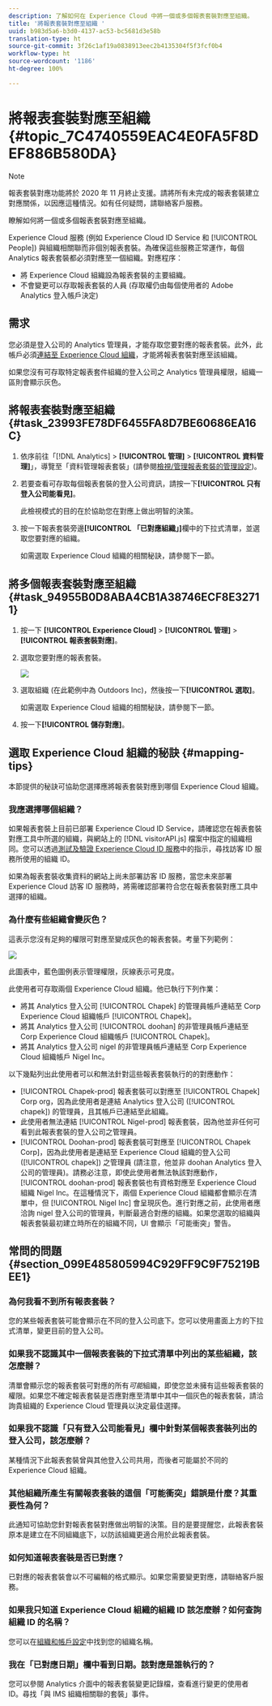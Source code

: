 ```yaml
---
description: 了解如何在 Experience Cloud 中將一個或多個報表套裝對應至組織。
title: '將報表套裝對應至組織 '
uuid: b983d5a6-b3d0-4137-ac53-bc5681d3e58b
translation-type: ht
source-git-commit: 3f26c1af19a0838913eec2b4135304f5f3fcf0b4
workflow-type: ht
source-wordcount: '1186'
ht-degree: 100%

---
```



# 將報表套裝對應至組織 {#topic_7C4740559EAC4E0FA5F8DEF886B580DA}

>[!NOTE]
>
>報表套裝對應功能將於 2020 年 11 月終止支援。請將所有未完成的報表套裝建立對應關係，以因應這種情況。如有任何疑問，請聯絡客戶服務。

瞭解如何將一個或多個報表套裝對應至組織。

Experience Cloud 服務 (例如 Experience Cloud ID Service 和 [!UICONTROL People]) 與組織相關聯而非個別報表套裝。為確保這些服務正常運作，每個 Analytics 報表套裝都必須對應至一個組織。對應程序：

* 將 Experience Cloud 組織設為報表套裝的主要組織。
* 不會變更可以存取報表套裝的人員 (存取權仍由每個使用者的 Adobe Analytics 登入帳戶決定)

## 需求

您必須是登入公司的 Analytics 管理員，才能存取您要對應的報表套裝。此外，此帳戶必須[連結至 Experience Cloud 組織](../admin-getting-started/organizations.md#topic_C31CB834F109465A82ED57FF0563B3F1)，才能將報表套裝對應至該組織。

如果您沒有可存取特定報表套件組織的登入公司之 Analytics 管理員權限，組織一區則會顯示灰色。

## 將報表套裝對應至組織 {#task_23993FE78DF6455FA8D7BE60686EA16C}

1. 依序前往「[!DNL Analytics] > **[!UICONTROL 管理]** > **[!UICONTROL 資料管理]**」，導覽至「資料管理報表套裝」(請參閱[檢視/管理報表套裝的管理設定](https://docs.adobe.com/help/zh-Hant/analytics/admin/data-governance/gdpr-view-settings.html))。

1. 若要查看可存取每個報表套裝的登入公司資訊，請按一下&#x200B;**[!UICONTROL 只有登入公司能看見]**。

   此檢視模式的目的在於協助您在對應上做出明智的決策。

1. 按一下報表套裝旁邊&#x200B;**[!UICONTROL 「已對應組織」]**&#x200B;欄中的下拉式清單，並選取您要對應的組織。

   如需選取 Experience Cloud 組織的相關秘訣，請參閱下一節。

## 將多個報表套裝對應至組織 {#task_94955B0D8ABA4CB1A38746ECF8E32711}

1. 按一下 **[!UICONTROL Experience Cloud]** > **[!UICONTROL 管理]** > **[!UICONTROL 報表套裝對應]**。

1. 選取您要對應的報表套裝。

   ![](assets/rs-mapping-multiple.png)

1. 選取組織 (在此範例中為 Outdoors Inc)，然後按一下&#x200B;**[!UICONTROL 選取]**。

   如需選取 Experience Cloud 組織的相關秘訣，請參閱下一節。

1. 按一下&#x200B;**[!UICONTROL 儲存對應]**。

## 選取 Experience Cloud 組織的秘訣 {#mapping-tips}

本節提供的秘訣可協助您選擇應將報表套裝對應到哪個 Experience Cloud 組織。

### 我應選擇哪個組織？

如果報表套裝上目前已部署 Experience Cloud ID Service，請確認您在報表套裝對應工具中所選的組織，與網站上的 [!DNL visitorAPI.js] 檔案中指定的組織相同。您可以透過[測試及驗證 Experience Cloud ID 服務](https://docs.adobe.com/content/help/zh-Hant/id-service/using/implementation-guides/test-verify.html)中的指示，尋找訪客 ID 服務所使用的組織 ID。

如果為報表套裝收集資料的網站上尚未部署訪客 ID 服務，當您未來部署 Experience Cloud 訪客 ID 服務時，將需確認部署符合您在報表套裝對應工具中選擇的組織。

### 為什麼有些組織會變灰色？

這表示您沒有足夠的權限可對應至變成灰色的報表套裝。考量下列範例：

![](assets/rs-mapping.png)

此圖表中，藍色圖例表示管理權限，灰線表示可見度。

此使用者可存取兩個 Experience Cloud 組織。他已執行下列作業：

* 將其 Analytics 登入公司 [!UICONTROL Chapek] 的管理員帳戶連結至 Corp Experience Cloud 組織帳戶 [!UICONTROL Chapek]。
* 將其 Analytics 登入公司 [!UICONTROL doohan] 的非管理員帳戶連結至 Corp Experience Cloud 組織帳戶 [!UICONTROL Chapek]。
* 將其 Analytics 登入公司 nigel 的非管理員帳戶連結至 Corp Experience Cloud 組織帳戶 Nigel Inc。

以下幾點列出此使用者可以和無法針對這些報表套裝執行的的對應動作：

* [!UICONTROL Chapek-prod] 報表套裝可以對應至 [!UICONTROL Chapek] Corp org，因為此使用者是連結 Analytics 登入公司 ([!UICONTROL chapek]) 的管理員，且其帳戶已連結至此組織。
* 此使用者無法連結 [!UICONTROL Nigel-prod] 報表套裝，因為他並非任何可看到此報表套裝的登入公司之管理員。
* [!UICONTROL Doohan-prod] 報表套裝可對應至 [!UICONTROL Chapek Corp]，因為此使用者是連結至 Experience Cloud 組織的登入公司 ([!UICONTROL chapek]) 之管理員 (請注意，他並非 doohan Analytics 登入公司的管理員)。請務必注意，即使此使用者無法執該對應動作，[!UICONTROL doohan-prod] 報表套裝也有資格對應至 Experience Cloud 組織 Nigel Inc。在這種情況下，兩個 Experience Cloud 組織都會顯示在清單中，但 [!UICONTROL Nigel Inc] 會呈現灰色。進行對應之前，此使用者應洽詢 nigel 登入公司的管理員，判斷最適合對應的組織。如果您選取的組織與報表套裝最初建立時所在的組織不同，UI 會顯示「可能衝突」警告。

## 常問的問題 {#section_099E485805994C929FF9C9F75219BEE1}

### 為何我看不到所有報表套裝？

您的某些報表套裝可能會顯示在不同的登入公司底下。您可以使用畫面上方的下拉式清單，變更目前的登入公司。

### 如果我不認識其中一個報表套裝的下拉式清單中列出的某些組織，該怎麼辦？

清單會顯示您的報表套裝可對應的所有&#x200B;*可能*&#x200B;組織，即使您並未擁有這些報表套裝的權限。如果您不確定報表套裝是否應對應至清單中其中一個灰色的報表套裝，請洽詢貴組織的 Experience Cloud 管理員以決定最佳選擇。

### 如果我不認識「只有登入公司能看見」欄中針對某個報表套裝列出的登入公司，該怎麼辦？

某種情況下此報表套裝曾與其他登入公司共用，而後者可能屬於不同的 Experience Cloud 組織。

### 其他組織所產生有關報表套裝的這個「可能衝突」錯誤是什麼？其重要性為何？

此通知可協助您針對報表套裝對應做出明智的決策。目的是要提醒您，此報表套裝原本是建立在不同組織底下，以防該組織更適合用於此報表套裝。

### 如何知道報表套裝是否已對應？

已對應的報表套裝會以不可編輯的格式顯示。如果您需要變更對應，請聯絡客戶服務。

### 如果我只知道 Experience Cloud 組織的組織 ID 該怎麼辦？如何查詢組織 ID 的名稱？

您可以在[組織和帳戶設定](https://docs.adobe.com/content/help/zh-Hant/core-services/interface/manage-users-and-products/organizations.html)中找到您的組織名稱。

### 我在「已對應日期」欄中看到日期。該對應是誰執行的？

您可以參閱 Analytics 介面中的報表套裝變更記錄檔，查看進行變更的使用者 ID。尋找「與 IMS 組織相關聯的套裝」事件。
